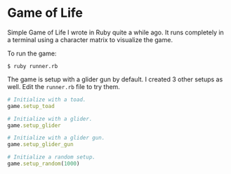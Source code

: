 Game of Life
============

Simple Game of Life I wrote in Ruby quite a while ago. It runs completely in a terminal using a character matrix to visualize the game.

To run the game:

    $ ruby runner.rb
    
The game is setup with a glider gun by default. I created 3 other setups as well. Edit the `runner.rb` file to try them.

```ruby
# Initialize with a toad.
game.setup_toad

# Initialize with a glider.
game.setup_glider

# Initialize with a glider gun.
game.setup_glider_gun

# Initialize a random setup.
game.setup_random(1000)
```
